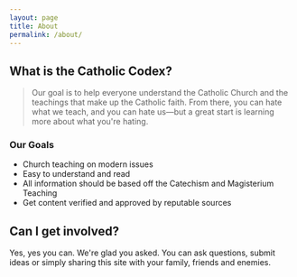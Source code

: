 ```yaml
---
layout: page
title: About
permalink: /about/
---
```


## What is the Catholic Codex?

>Our goal is to help everyone understand the Catholic Church and the teachings that make up the Catholic faith. From there, you can hate what we teach, and you can hate us—but a great start is learning more about what you're hating.

### Our Goals
- Church teaching on modern issues
- Easy to understand and read
- All information should be based off the Catechism and Magisterium Teaching
- Get content verified and approved by reputable sources

## Can I get involved?

Yes, yes you can. We're glad you asked. You can ask questions, submit ideas or simply sharing this site with your family, friends and enemies.
